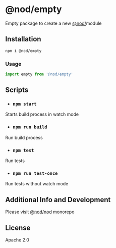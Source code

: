 # @nod/empty
Empty package to create a new [@nod/](https://github.com/NOD-studios/nod)module

## Installation
```bash
npm i @nod/empty
```

### Usage
```javascript
import empty from '@nod/empty'
```

## Scripts
- ### `npm start`
Starts build process in watch mode

- ### `npm run build`
Run build process

- ### `npm test`
Run tests

- ### `npm run test-once`
Run tests without watch mode

## Additional Info and Development
Please visit [@nod/nod](https://github.com/NOD-studios/nod) monorepo

## License
Apache 2.0

